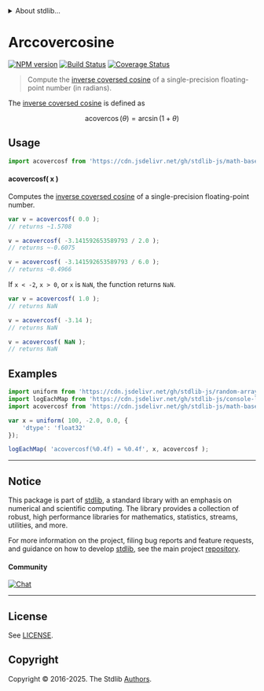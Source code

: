 <!--

@license Apache-2.0

Copyright (c) 2024 The Stdlib Authors.

Licensed under the Apache License, Version 2.0 (the "License");
you may not use this file except in compliance with the License.
You may obtain a copy of the License at

   http://www.apache.org/licenses/LICENSE-2.0

Unless required by applicable law or agreed to in writing, software
distributed under the License is distributed on an "AS IS" BASIS,
WITHOUT WARRANTIES OR CONDITIONS OF ANY KIND, either express or implied.
See the License for the specific language governing permissions and
limitations under the License.

-->


<details>
  <summary>
    About stdlib...
  </summary>
  <p>We believe in a future in which the web is a preferred environment for numerical computation. To help realize this future, we've built stdlib. stdlib is a standard library, with an emphasis on numerical and scientific computation, written in JavaScript (and C) for execution in browsers and in Node.js.</p>
  <p>The library is fully decomposable, being architected in such a way that you can swap out and mix and match APIs and functionality to cater to your exact preferences and use cases.</p>
  <p>When you use stdlib, you can be absolutely certain that you are using the most thorough, rigorous, well-written, studied, documented, tested, measured, and high-quality code out there.</p>
  <p>To join us in bringing numerical computing to the web, get started by checking us out on <a href="https://github.com/stdlib-js/stdlib">GitHub</a>, and please consider <a href="https://opencollective.com/stdlib">financially supporting stdlib</a>. We greatly appreciate your continued support!</p>
</details>

# Arccovercosine

[![NPM version][npm-image]][npm-url] [![Build Status][test-image]][test-url] [![Coverage Status][coverage-image]][coverage-url] <!-- [![dependencies][dependencies-image]][dependencies-url] -->

> Compute the [inverse coversed cosine][inverse-coversed-cosine] of a single-precision floating-point number (in radians).

<section class="intro">

The [inverse coversed cosine][inverse-coversed-cosine] is defined as

<!-- <equation class="equation" label="eq:arccovercosine" align="center" raw="\operatorname{acovercos}(\theta) = \arcsin(1+\theta)" alt="Inverse coversed cosine."> -->

```math
\mathop{\mathrm{acovercos}}(\theta) = \arcsin(1+\theta)
```

<!-- </equation> -->

</section>

<!-- /.intro -->



<section class="usage">

## Usage

```javascript
import acovercosf from 'https://cdn.jsdelivr.net/gh/stdlib-js/math-base-special-acovercosf@deno/mod.js';
```

#### acovercosf( x )

Computes the [inverse coversed cosine][inverse-coversed-cosine] of a single-precision floating-point number.

```javascript
var v = acovercosf( 0.0 );
// returns ~1.5708

v = acovercosf( -3.141592653589793 / 2.0 );
// returns ~-0.6075

v = acovercosf( -3.141592653589793 / 6.0 );
// returns ~0.4966
```

If `x < -2`, `x > 0`, or `x` is `NaN`, the function returns `NaN`.

```javascript
var v = acovercosf( 1.0 );
// returns NaN

v = acovercosf( -3.14 );
// returns NaN

v = acovercosf( NaN );
// returns NaN
```

</section>

<!-- /.usage -->

<section class="examples">

## Examples

<!-- eslint no-undef: "error" -->

```javascript
import uniform from 'https://cdn.jsdelivr.net/gh/stdlib-js/random-array-uniform@deno/mod.js';
import logEachMap from 'https://cdn.jsdelivr.net/gh/stdlib-js/console-log-each-map@deno/mod.js';
import acovercosf from 'https://cdn.jsdelivr.net/gh/stdlib-js/math-base-special-acovercosf@deno/mod.js';

var x = uniform( 100, -2.0, 0.0, {
    'dtype': 'float32'
});

logEachMap( 'acovercosf(%0.4f) = %0.4f', x, acovercosf );
```

</section>

<!-- /.examples -->

<!-- C interface documentation. -->



<!-- Section for related `stdlib` packages. Do not manually edit this section, as it is automatically populated. -->

<section class="related">

</section>

<!-- /.related -->

<!-- Section for all links. Make sure to keep an empty line after the `section` element and another before the `/section` close. -->


<section class="main-repo" >

* * *

## Notice

This package is part of [stdlib][stdlib], a standard library with an emphasis on numerical and scientific computing. The library provides a collection of robust, high performance libraries for mathematics, statistics, streams, utilities, and more.

For more information on the project, filing bug reports and feature requests, and guidance on how to develop [stdlib][stdlib], see the main project [repository][stdlib].

#### Community

[![Chat][chat-image]][chat-url]

---

## License

See [LICENSE][stdlib-license].


## Copyright

Copyright &copy; 2016-2025. The Stdlib [Authors][stdlib-authors].

</section>

<!-- /.stdlib -->

<!-- Section for all links. Make sure to keep an empty line after the `section` element and another before the `/section` close. -->

<section class="links">

[npm-image]: http://img.shields.io/npm/v/@stdlib/math-base-special-acovercosf.svg
[npm-url]: https://npmjs.org/package/@stdlib/math-base-special-acovercosf

[test-image]: https://github.com/stdlib-js/math-base-special-acovercosf/actions/workflows/test.yml/badge.svg?branch=main
[test-url]: https://github.com/stdlib-js/math-base-special-acovercosf/actions/workflows/test.yml?query=branch:main

[coverage-image]: https://img.shields.io/codecov/c/github/stdlib-js/math-base-special-acovercosf/main.svg
[coverage-url]: https://codecov.io/github/stdlib-js/math-base-special-acovercosf?branch=main

<!--

[dependencies-image]: https://img.shields.io/david/stdlib-js/math-base-special-acovercosf.svg
[dependencies-url]: https://david-dm.org/stdlib-js/math-base-special-acovercosf/main

-->

[chat-image]: https://img.shields.io/gitter/room/stdlib-js/stdlib.svg
[chat-url]: https://app.gitter.im/#/room/#stdlib-js_stdlib:gitter.im

[stdlib]: https://github.com/stdlib-js/stdlib

[stdlib-authors]: https://github.com/stdlib-js/stdlib/graphs/contributors

[umd]: https://github.com/umdjs/umd
[es-module]: https://developer.mozilla.org/en-US/docs/Web/JavaScript/Guide/Modules

[deno-url]: https://github.com/stdlib-js/math-base-special-acovercosf/tree/deno
[deno-readme]: https://github.com/stdlib-js/math-base-special-acovercosf/blob/deno/README.md
[umd-url]: https://github.com/stdlib-js/math-base-special-acovercosf/tree/umd
[umd-readme]: https://github.com/stdlib-js/math-base-special-acovercosf/blob/umd/README.md
[esm-url]: https://github.com/stdlib-js/math-base-special-acovercosf/tree/esm
[esm-readme]: https://github.com/stdlib-js/math-base-special-acovercosf/blob/esm/README.md
[branches-url]: https://github.com/stdlib-js/math-base-special-acovercosf/blob/main/branches.md

[stdlib-license]: https://raw.githubusercontent.com/stdlib-js/math-base-special-acovercosf/main/LICENSE

[inverse-coversed-cosine]: https://en.wikipedia.org/wiki/Versine

<!-- <related-links> -->

<!-- </related-links> -->

</section>

<!-- /.links -->

